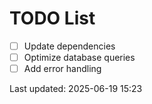 # TODO List

- [ ] Update dependencies
- [ ] Optimize database queries
- [ ] Add error handling

Last updated: 2025-06-19 15:23
